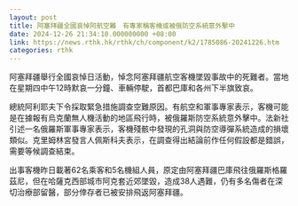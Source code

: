 ```yaml
---
layout: post
title: 阿塞拜疆全國哀悼阿航空難　有專家稱客機或被俄防空系統意外擊中
date: 2024-12-26 21:34:10.000000000 +08:00
link: https://news.rthk.hk/rthk/ch/component/k2/1785086-20241226.htm
categories: rthk
---
```


阿塞拜疆舉行全國哀悼日活動，悼念阿塞拜疆航空客機墜毀事故中的死難者。當地在星期四中午12時默哀一分鐘、車輛停駛，首都巴庫和各州下半旗致哀。

總統阿利耶夫下令採取緊急措施調查空難原因。有航空和軍事專家表示，客機可能是在據報有烏克蘭無人機活動的地區飛行時，被俄羅斯防空系統意外擊中。法新社引述一名俄羅斯軍事專家表示，客機殘骸中發現的孔洞與防空導彈系統造成的損壞類似。克里姆林宮發言人佩斯科夫表示，在調查得出結論前作任何假設都是錯誤，需要等候調查結束。

出事客機昨日載著62名乘客和5名機組人員，原定由阿塞拜疆巴庫飛往俄羅斯格羅茲尼，但在哈薩克西部城市阿克套近郊墜毀，造成38人遇難，仍有多名傷者在深切治療部留醫，部分倖存者已被安排飛返阿塞拜疆。
